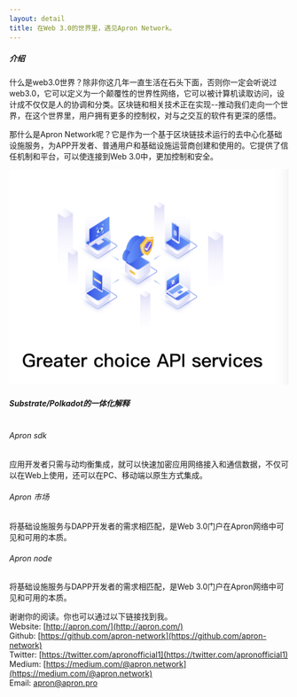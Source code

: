 ```yaml
---
layout: detail
title: 在Web 3.0的世界里，遇见Apron Network。
---
```


##### 介绍

什么是web3.0世界？除非你这几年一直生活在石头下面，否则你一定会听说过web3.0，它可以定义为一个颠覆性的世界性网络，它可以被计算机读取访问，设计成不仅仅是人的协调和分类。区块链和相关技术正在实现--推动我们走向一个世界，在这个世界里，用户拥有更多的控制权，对与之交互的软件有更深的感悟。

那什么是Apron Network呢？它是作为一个基于区块链技术运行的去中心化基础设施服务，为APP开发者、普通用户和基础设施运营商创建和使用的。它提供了信任机制和平台，可以使连接到Web 3.0中，更加控制和安全。

![Greater choice API services](/assets/images/posts/20201209MeetApronNetworkinWeb30World.png)

##### Substrate/Polkadot的一体化解释 <br/><br/>


###### Apron sdk
应用开发者只需与动均衡集成，就可以快速加密应用网络接入和通信数据，不仅可以在Web上使用，还可以在PC、移动端以原生方式集成。

###### Apron 市场
将基础设施服务与DAPP开发者的需求相匹配，是Web 3.0门户在Apron网络中可见和可用的本质。

###### Apron node
将基础设施服务与DAPP开发者的需求相匹配，是Web 3.0门户在Apron网络中可见和可用的本质。

谢谢你的阅读。你也可以通过以下链接找到我。  <br/>
Website: [http://apron.com/](http://apron.com/)  
Github: [https://github.com/apron-network](https://github.com/apron-network)  
Twitter: [https://twitter.com/apronofficial1](https://twitter.com/apronofficial1)  
Medium: [https://medium.com/@apron.network](https://medium.com/@apron.network)  
Email: [apron@apron.pro](mailto:apron@apron.pro)  


